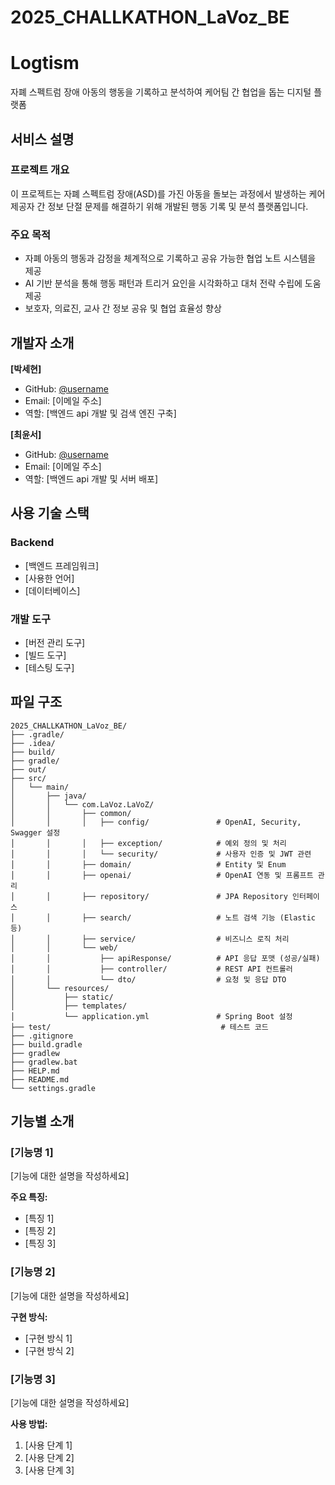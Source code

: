 # 2025_CHALLKATHON_LaVoz_BE
# Logtism
자폐 스펙트럼 장애 아동의 행동을 기록하고 분석하여 케어팀 간 협업을 돕는 디지털 플랫폼

## 서비스 설명

### 프로젝트 개요
이 프로젝트는 자폐 스펙트럼 장애(ASD)를 가진 아동을 돌보는 과정에서 발생하는 케어 제공자 간 정보 단절 문제를 해결하기 위해 개발된 행동 기록 및 분석 플랫폼입니다.

### 주요 목적
- 자폐 아동의 행동과 감정을 체계적으로 기록하고 공유 가능한 협업 노트 시스템을 제공
- AI 기반 분석을 통해 행동 패턴과 트리거 요인을 시각화하고 대처 전략 수립에 도움 제공
- 보호자, 의료진, 교사 간 정보 공유 및 협업 효율성 향상

## 개발자 소개

**[박세현]**
- GitHub: [@username](https://github.com/username)
- Email: [이메일 주소]
- 역할: [백엔드 api 개발 및 검색 엔진 구축]

**[최윤서]**
- GitHub: [@username](https://github.com/username)
- Email: [이메일 주소]
- 역할: [백엔드 api 개발 및 서버 배포]

## 사용 기술 스택

### Backend
- [백엔드 프레임워크]
- [사용한 언어]
- [데이터베이스]

### 개발 도구
- [버전 관리 도구]
- [빌드 도구]
- [테스팅 도구]

## 파일 구조

```
2025_CHALLKATHON_LaVoz_BE/
├── .gradle/
├── .idea/
├── build/
├── gradle/
├── out/
├── src/
│   └── main/
│       ├── java/
│       │   └── com.LaVoz.LaVoZ/
│       │       ├── common/
│       │       │   ├── config/               # OpenAI, Security, Swagger 설정
│       │       │   ├── exception/            # 예외 정의 및 처리
│       │       │   └── security/             # 사용자 인증 및 JWT 관련
│       │       ├── domain/                   # Entity 및 Enum
│       │       ├── openai/                   # OpenAI 연동 및 프롬프트 관리
│       │       ├── repository/               # JPA Repository 인터페이스
│       │       ├── search/                   # 노트 검색 기능 (Elastic 등)
│       │       ├── service/                  # 비즈니스 로직 처리
│       │       └── web/
│       │           ├── apiResponse/          # API 응답 포맷 (성공/실패)
│       │           ├── controller/           # REST API 컨트롤러
│       │           └── dto/                  # 요청 및 응답 DTO
│       └── resources/
│           ├── static/
│           ├── templates/
│           └── application.yml               # Spring Boot 설정
├── test/                                      # 테스트 코드
├── .gitignore
├── build.gradle
├── gradlew
├── gradlew.bat
├── HELP.md
├── README.md
└── settings.gradle
```

## 기능별 소개

### [기능명 1]
[기능에 대한 설명을 작성하세요]

**주요 특징:**
- [특징 1]
- [특징 2]
- [특징 3]

### [기능명 2]
[기능에 대한 설명을 작성하세요]

**구현 방식:**
- [구현 방식 1]
- [구현 방식 2]

### [기능명 3]
[기능에 대한 설명을 작성하세요]

**사용 방법:**
1. [사용 단계 1]
2. [사용 단계 2]
3. [사용 단계 3]
